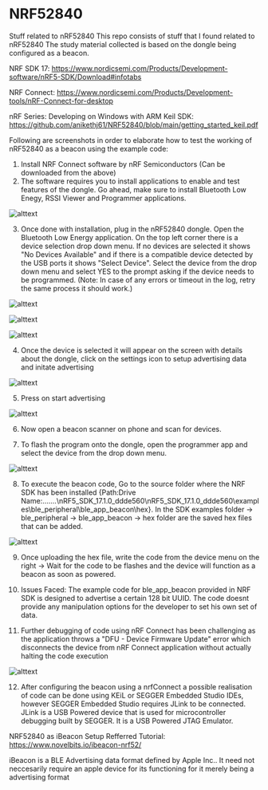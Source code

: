 # NRF52840
Stuff related to nRF52840
This repo consists of stuff that I found related to nRF52840
The study material collected is based on the dongle being configured as a beacon. 

NRF SDK 17: https://www.nordicsemi.com/Products/Development-software/nRF5-SDK/Download#infotabs


NRF Connect: https://www.nordicsemi.com/Products/Development-tools/nRF-Connect-for-desktop


nRF Series: Developing on Windows with ARM Keil SDK: https://github.com/anikethj61/NRF52840/blob/main/getting_started_keil.pdf

Following are screenshots in order to elaborate how to test the working of nRF52840 as a beacon using the example code: 

1. Install NRF Connect software by nRF Semiconductors (Can be downloaded from the above)
2. The software requires you to install applications to enable and test features of the dongle. Go ahead, make sure to install Bluetooth Low Enegy, RSSI Viewer and Programmer applications. 


![alttext](https://github.com/anikethj61/NRF52840/blob/main/NRFConnect.png)


3. Once done with installation, plug in the nRF52840 dongle. Open the Bluetooth Low Energy application. On the top left corner there is a device selection drop down menu. If no devices are selected it shows "No Devices Available" and if there is a compatible device detected by the USB ports it shows "Select Device". Select the device from the drop down menu and select YES to the prompt asking if the device needs to be programmed. (Note: In case of any errors or timeout in the log, retry the same process it should work.)



![alttext](https://github.com/anikethj61/NRF52840/blob/main/NRF%20Connect%20-%20BLE.png)



![alttext](https://github.com/anikethj61/NRF52840/blob/main/NRF%20Connect%20-%20BLE_DeviceSelect.png)



![alttext](https://github.com/anikethj61/NRF52840/blob/main/NRF%20Connect%20-%20BLE_DeviceSelect_ConfirmationYES.png)


4. Once the device is selected it will appear on the screen with details about the dongle, click on the settings icon to setup advertising data and initate advertising


![alttext](https://github.com/anikethj61/NRF52840/blob/main/NRF%20Connect%20-%20BLE_AdvertisingSetup.png)


5. Press on start advertising 


![alttext](https://github.com/anikethj61/NRF52840/blob/main/NRF%20Connect%20-%20BLE_Advertising.png)


6. Now open a beacon scanner on phone and scan for devices. 

7. To flash the program onto the dongle, open the programmer app and select the device from the drop down menu. 


![alttext](https://github.com/anikethj61/NRF52840/blob/main/NRF%20Connect%20-%20Programmer.png)


8. To execute the beacon code, Go to the source folder where the NRF SDK has been installed {Path:Drive Name:.......\nRF5_SDK_17.1.0_ddde560\nRF5_SDK_17.1.0_ddde560\examples\ble_peripheral\ble_app_beacon\hex}. In the SDK examples folder -> ble_peripheral -> ble_app_beacon -> hex folder are the saved hex files that can be added. 


![alttext](https://github.com/anikethj61/NRF52840/blob/main/NRF%20Connect%20-%20Programmer_AddHEX.png)


9. Once uploading the hex file, write the code from the device menu on the right -> Wait for the code to be flashes and the device will function as a beacon as soon as powered.

10. Issues Faced: The example code for ble_app_beacon provided in NRF SDK is designed to advertise a certain 128 bit UUID. The code doesnt provide any manipulation options for the developer to set his own set of data. 

11. Further debugging of code using nRF Connect has been challenging as the application throws a "DFU - Device Firmware Update" error which disconnects the device from nRF Connect application without actually halting the code execution

![alttext](https://github.com/anikethj61/NRF52840/blob/main/nrfConnectDFUError.png)

12. After configuring the beacon using a nrfConnect a possible realisation of code can be done using KEiL or SEGGER Embedded Studio IDEs, however SEGGER Embedded Studio requires JLink to be connected. 
  JLink is a USB Powered device that is used for microcontroller debugging built by SEGGER. It is a USB Powered JTAG Emulator.
  

NRF52840 as iBeacon Setup
  Refferred Tutorial: https://www.novelbits.io/ibeacon-nrf52/
  

iBeacon is a BLE Advertising data format defined by Apple Inc.. It need not neccesarily require an apple device for its functioning for it merely being a advertising format 
